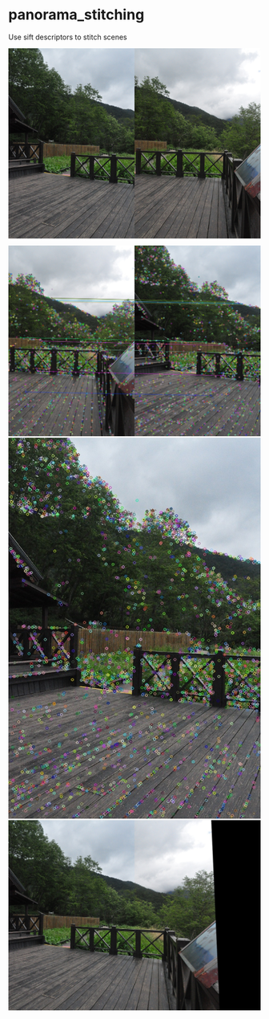 # panorama_stitching
Use sift descriptors to stitch scenes

<div style="display: flex;">
  <img src="./img/image1.jpg" alt="Image 1" style="width: 50%;">
  <img src="./img/image2.jpg" alt="Image 2" style="width: 50%;">
</div>

![Alt Text](./img/matches.jpg)
![Alt Text](./img/sift_result.jpg)
![Alt Text](./img/stitched.jpg)
